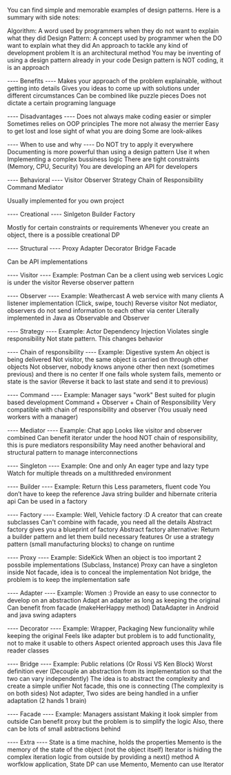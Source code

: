 You can find simple and memorable examples of design patterns. Here is a summary with side notes:

Algorithm: A word used by programmers when they do not want to explain what they did
Design Pattern: A concept used by programmer when the DO want to explain what they did
An approach to tackle any kind of development problem
It is an architectural method
You may be inventing of using a design pattern already in your code
Design pattern is NOT coding, it is an approach

---- Benefits ----
Makes your approach of the problem explainable, without getting into details
Gives you ideas to come up with solutions under different circumstances
Can be combined like puzzle pieces
Does not dictate a certain programing language

---- Disadvantages ----
Does not always make coding easier or simpler
Sometimes relies on OOP principles
The more not alwasy the merrier
Easy to get lost and lose sight of what you are doing
Some are look-alikes

---- When to use and why ----
Do NOT try to apply it everywhere
Documenting is more powerful than using a design pattern
Use it when
Implementing a complex bussiness logic
There are tight constraints (Memory, CPU, Security)
You are developing an API for developers

---- Behavioral ----
Visitor
Observer
Strategy
Chain of Responsibility
Command
Mediator

Usually implemented for you own project

---- Creational ----
Sinlgeton
Builder
Factory

Mostly for certain constraints or requirements
Whenever you create an object, there is a possible creational DP

---- Structural ----
Proxy
Adapter
Decorator
Bridge
Facade

Can be API implementations

---- Visitor ----
Example: Postman
Can be a client using web services
Logic is under the visitor
Reverse observer pattern

---- Observer ----
Example: Weathercast
A web service with many clients
A listener implementation (Click, swipe, touch)
Reverse visitor
Not mediator, observers do not send information to each other via center
Literally implemented in Java as Observable and Observer

---- Strategy ----
Example: Actor
Dependency Injection
Violates single responsibility
Not state pattern. This changes behavior

---- Chain of responsibility ----
Example: Digestive system
An object is being delivered
Not visitor, the same object is carried on through other objects
Not observer, nobody knows anyone other then next (sometimes previous) and there is no center
If one fails whole system fails, memento or state is the savior (Reverse it back to last state and send it to previous)

---- Command ----
Example: Manager says "work"
Best suited for plugin based development
Command + Observer + Chain of Responsibility
Very compatible with chain of responsibility and observer (You usualy need workers with a manager)

---- Mediator ----
Example: Chat app
Looks like visitor and observer combined
Can benefit iterator under the hood
NOT chain of responsibility, this is pure mediators responsibility
May need another behavioral and structural pattern to manage interconnections

---- Singleton ----
Example: One and only
An eager type and lazy type
Watch for multiple threads on a multithreded environment

---- Builder ----
Example: Return this
Less parameters, fluent code
You don’t have to keep the reference
Java string builder and hibernate criteria api
Can be used in a factory

---- Factory ----
Example: Well, Vehicle factory :D
A creator that can create subclasses
Can't combine with facade, you need all the details
Abstract factory gives you a blueprint of factory
Abstract factory alternative: Return a builder pattern and let them build necessary features
Or use a strategy pattern (small manufacturing blocks) to change on runtime

---- Proxy ----
Example: SideKick
When an object is too important
2 possbile implementations (Subclass, Instance)
Proxy can have a singleton inside
Not facade, idea is to conceal the implementation
Not bridge, the problem is to keep the implementation safe

---- Adapter ----
Example: Women :)
Provide an easy to use connector to develop on an abstraction
Adapt an adapter as long as keeping the original
Can benefit from facade (makeHerHappy method)
DataAdapter in Android and java swing adapters

---- Decorator ----
Example: Wrapper, Packaging
New funcionality while keeping the original
Feels like adapter but problem is to add functionality, not to make it usable to others
Aspect oriented approach uses this
Java file reader classes

---- Bridge ----
Example: Public relations (Or Rossi VS Ken Block)
Worst definition ever (Decouple an abstraction from its implementation so that the two can vary independently)
The idea is to abstract the complexity and create a simple unifier
Not facade, this one is connecting (The complexity is on both sides)
Not adapter, Two sides are being handled in a unfier adaptation (2 hands 1 brain)

---- Facade ----
Example: Managers assistant
Making it look simpler from outside
Can benefit proxy but the problem is to simplify the logic
Also, there can be lots of small asbtractions behind

---- Extra ----
State is a time machine, holds the properties
Memento is the memory of the state of the object (not the object itself)
Iterator is hiding the complex iteration logic from outside by providing a next() method
A worfklow application, State DP can use Memento, Memento can use Iterator

